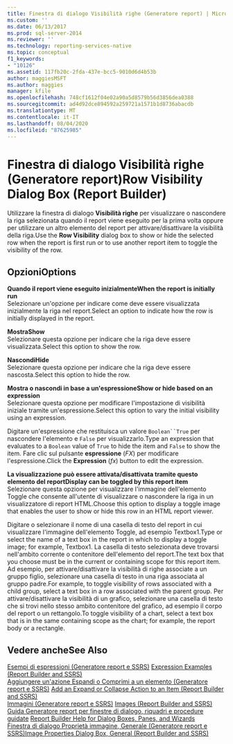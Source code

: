 ```yaml
---
title: Finestra di dialogo Visibilità righe (Generatore report) | Microsoft Docs
ms.custom: ''
ms.date: 06/13/2017
ms.prod: sql-server-2014
ms.reviewer: ''
ms.technology: reporting-services-native
ms.topic: conceptual
f1_keywords:
- "10126"
ms.assetid: 117fb20c-2fda-437e-bcc5-9010d6d4b53b
author: maggiesMSFT
ms.author: maggies
manager: kfile
ms.openlocfilehash: 748cf1612f04e02a90a5d8579b56d3856dea0388
ms.sourcegitcommit: ad4d92dce894592a259721a1571b1d8736abacdb
ms.translationtype: MT
ms.contentlocale: it-IT
ms.lasthandoff: 08/04/2020
ms.locfileid: "87625985"
---
```

# <a name="row-visibility-dialog-box-report-builder"></a><span data-ttu-id="bda78-102">Finestra di dialogo Visibilità righe (Generatore report)</span><span class="sxs-lookup"><span data-stu-id="bda78-102">Row Visibility Dialog Box (Report Builder)</span></span>
  <span data-ttu-id="bda78-103">Utilizzare la finestra di dialogo **Visibilità righe** per visualizzare o nascondere la riga selezionata quando il report viene eseguito per la prima volta oppure per utilizzare un altro elemento del report per attivare/disattivare la visibilità della riga.</span><span class="sxs-lookup"><span data-stu-id="bda78-103">Use the **Row Visibility** dialog box to show or hide the selected row when the report is first run or to use another report item to toggle the visibility of the row.</span></span>  
  
## <a name="options"></a><span data-ttu-id="bda78-104">Opzioni</span><span class="sxs-lookup"><span data-stu-id="bda78-104">Options</span></span>  
 <span data-ttu-id="bda78-105">**Quando il report viene eseguito inizialmente**</span><span class="sxs-lookup"><span data-stu-id="bda78-105">**When the report is initially run**</span></span>  
 <span data-ttu-id="bda78-106">Selezionare un'opzione per indicare come deve essere visualizzata inizialmente la riga nel report.</span><span class="sxs-lookup"><span data-stu-id="bda78-106">Select an option to indicate how the row is initially displayed in the report.</span></span>  
  
 <span data-ttu-id="bda78-107">**Mostra**</span><span class="sxs-lookup"><span data-stu-id="bda78-107">**Show**</span></span>  
 <span data-ttu-id="bda78-108">Selezionare questa opzione per indicare che la riga deve essere visualizzata.</span><span class="sxs-lookup"><span data-stu-id="bda78-108">Select this option to show the row.</span></span>  
  
 <span data-ttu-id="bda78-109">**Nascondi**</span><span class="sxs-lookup"><span data-stu-id="bda78-109">**Hide**</span></span>  
 <span data-ttu-id="bda78-110">Selezionare questa opzione per indicare che la riga deve essere nascosta.</span><span class="sxs-lookup"><span data-stu-id="bda78-110">Select this option to hide the row.</span></span>  
  
 <span data-ttu-id="bda78-111">**Mostra o nascondi in base a un'espressione**</span><span class="sxs-lookup"><span data-stu-id="bda78-111">**Show or hide based on an expression**</span></span>  
 <span data-ttu-id="bda78-112">Selezionare questa opzione per modificare l'impostazione di visibilità iniziale tramite un'espressione.</span><span class="sxs-lookup"><span data-stu-id="bda78-112">Select this option to vary the initial visibility using an expression.</span></span>  
  
 <span data-ttu-id="bda78-113">Digitare un'espressione che restituisca un valore `Boolean``True` per nascondere l'elemento e `False` per visualizzarlo.</span><span class="sxs-lookup"><span data-stu-id="bda78-113">Type an expression that evaluates to a `Boolean` value of `True` to hide the item and `False` to show the item.</span></span> <span data-ttu-id="bda78-114">Fare clic sul pulsante **espressione** (*FX*) per modificare l'espressione.</span><span class="sxs-lookup"><span data-stu-id="bda78-114">Click the **Expression** (*fx*) button to edit the expression.</span></span>  
  
 <span data-ttu-id="bda78-115">**La visualizzazione può essere attivata/disattivata tramite questo elemento del report**</span><span class="sxs-lookup"><span data-stu-id="bda78-115">**Display can be toggled by this report item**</span></span>  
 <span data-ttu-id="bda78-116">Selezionare questa opzione per visualizzare l'immagine dell'elemento Toggle che consente all'utente di visualizzare o nascondere la riga in un visualizzatore di report HTML.</span><span class="sxs-lookup"><span data-stu-id="bda78-116">Choose this option to display a toggle image that enables the user to show or hide this row in an HTML report viewer.</span></span>  
  
 <span data-ttu-id="bda78-117">Digitare o selezionare il nome di una casella di testo del report in cui visualizzare l'immagine dell'elemento Toggle, ad esempio Textbox1.</span><span class="sxs-lookup"><span data-stu-id="bda78-117">Type or select the name of a text box in the report in which to display a toggle image; for example, Textbox1.</span></span> <span data-ttu-id="bda78-118">La casella di testo selezionata deve trovarsi nell'ambito corrente o contenitore dell'elemento del report.</span><span class="sxs-lookup"><span data-stu-id="bda78-118">The text box that you choose must be in the current or containing scope for this report item.</span></span> <span data-ttu-id="bda78-119">Ad esempio, per attivare/disattivare la visibilità di righe associate a un gruppo figlio, selezionare una casella di testo in una riga associata al gruppo padre.</span><span class="sxs-lookup"><span data-stu-id="bda78-119">For example, to toggle visibility of rows associated with a child group, select a text box in a row associated with the parent group.</span></span> <span data-ttu-id="bda78-120">Per attivare/disattivare la visibilità di un grafico, selezionare una casella di testo che si trovi nello stesso ambito contenitore del grafico, ad esempio il corpo del report o un rettangolo.</span><span class="sxs-lookup"><span data-stu-id="bda78-120">To toggle visibility of a chart, select a text box that is in the same containing scope as the chart; for example, the report body or a rectangle.</span></span>  
  
## <a name="see-also"></a><span data-ttu-id="bda78-121">Vedere anche</span><span class="sxs-lookup"><span data-stu-id="bda78-121">See Also</span></span>  
 <span data-ttu-id="bda78-122">[Esempi di espressioni &#40;Generatore report e SSRS&#41;](report-design/expression-examples-report-builder-and-ssrs.md) </span><span class="sxs-lookup"><span data-stu-id="bda78-122">[Expression Examples &#40;Report Builder and SSRS&#41;](report-design/expression-examples-report-builder-and-ssrs.md) </span></span>  
 <span data-ttu-id="bda78-123">[Aggiungere un'azione Espandi o Comprimi a un elemento &#40;Generatore report e SSRS&#41;](report-design/add-an-expand-or-collapse-action-to-an-item-report-builder-and-ssrs.md) </span><span class="sxs-lookup"><span data-stu-id="bda78-123">[Add an Expand or Collapse Action to an Item &#40;Report Builder and SSRS&#41;](report-design/add-an-expand-or-collapse-action-to-an-item-report-builder-and-ssrs.md) </span></span>  
 <span data-ttu-id="bda78-124">[Immagini &#40;Generatore report e SSRS&#41;](report-design/images-report-builder-and-ssrs.md) </span><span class="sxs-lookup"><span data-stu-id="bda78-124">[Images &#40;Report Builder and SSRS&#41;](report-design/images-report-builder-and-ssrs.md) </span></span>  
 <span data-ttu-id="bda78-125">[Guida Generatore report per finestre di dialogo, riquadri e procedure guidate](../../2014/reporting-services/report-builder-help-for-dialog-boxes-panes-and-wizards.md) </span><span class="sxs-lookup"><span data-stu-id="bda78-125">[Report Builder Help for Dialog Boxes, Panes, and Wizards](../../2014/reporting-services/report-builder-help-for-dialog-boxes-panes-and-wizards.md) </span></span>  
 [<span data-ttu-id="bda78-126">Finestra di dialogo Proprietà immagine, Generale &#40;Generatore report e SSRS&#41;</span><span class="sxs-lookup"><span data-stu-id="bda78-126">Image Properties Dialog Box, General &#40;Report Builder and SSRS&#41;</span></span>](../../2014/reporting-services/image-properties-dialog-box-general-report-builder-and-ssrs.md)  
  
  

